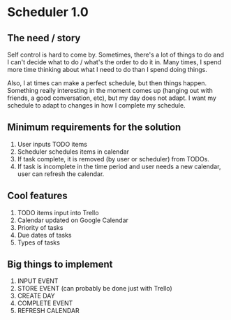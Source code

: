 # Scheduler 1.0

## The need / story

Self control is hard to come by. Sometimes, there's a lot of things to do and I can't decide what to do / what's the order to do it in. Many times, I spend more time thinking about what I need to do than I spend doing things.

Also, I at times can make a perfect schedule, but then things happen. Something really interesting in the moment comes up (hanging out with friends, a good conversation, etc), but my day does not adapt. I want my schedule to adapt to changes in how I complete my schedule.

## Minimum requirements for the solution

1. User inputs TODO items
2. Scheduler schedules items in calendar
3. If task complete, it is removed (by user or scheduler) from TODOs.
4. If task is incomplete in the time period and user needs a new calendar, user can refresh the calendar.

## Cool features
1. TODO items input into Trello
2. Calendar updated on Google  Calendar
3. Priority of tasks
4. Due dates of tasks
5. Types of tasks

## Big things to implement
1. INPUT EVENT
2. STORE EVENT (can probably be done just with Trello)
3. CREATE DAY
4. COMPLETE EVENT 
5. REFRESH CALENDAR
